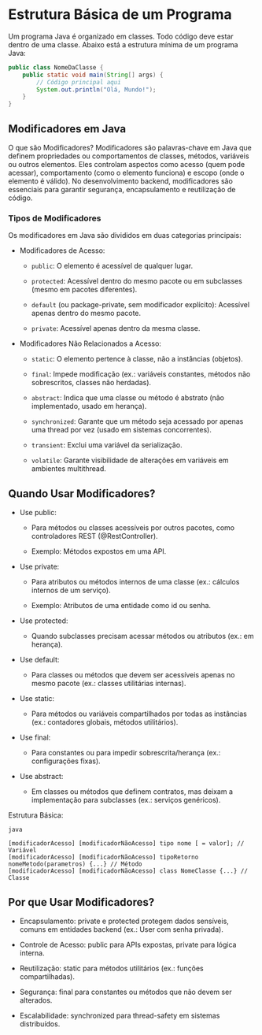 # Estrutura Básica de um Programa
Um programa Java é organizado em classes. Todo código deve estar dentro de uma classe. Abaixo está a estrutura mínima de um programa Java:

```java
public class NomeDaClasse {
    public static void main(String[] args) {
        // Código principal aqui
        System.out.println("Olá, Mundo!");
    }
}
```

## Modificadores em Java

O que são Modificadores?
Modificadores são palavras-chave em Java que definem propriedades ou comportamentos de classes, métodos, variáveis ou outros elementos. Eles controlam aspectos como acesso (quem pode acessar), comportamento (como o elemento funciona) e escopo (onde o elemento é válido). No desenvolvimento backend, modificadores são essenciais para garantir segurança, encapsulamento e reutilização de código.

### Tipos de Modificadores
Os modificadores em Java são divididos em duas categorias principais:
* Modificadores de Acesso:
   * ``public``: O elemento é acessível de qualquer lugar.

   * ``protected``: Acessível dentro do mesmo pacote ou em subclasses (mesmo em pacotes diferentes).

   * ``default`` (ou package-private, sem modificador explícito): Acessível apenas dentro do mesmo pacote.

   * ``private``: Acessível apenas dentro da mesma classe.

* Modificadores Não Relacionados a Acesso:
   * ``static``: O elemento pertence à classe, não a instâncias (objetos).

   * ``final``: Impede modificação (ex.: variáveis constantes, métodos não sobrescritos, classes não herdadas).

   * ``abstract``: Indica que uma classe ou método é abstrato (não implementado, usado em herança).

   * ``synchronized``: Garante que um método seja acessado por apenas uma thread por vez (usado em sistemas concorrentes).

   * ``transient``: Exclui uma variável da serialização.

   * ``volatile``: Garante visibilidade de alterações em variáveis em ambientes multithread.

##  Quando Usar Modificadores?
* Use public:
   * Para métodos ou classes acessíveis por outros pacotes, como controladores REST (@RestController).

   * Exemplo: Métodos expostos em uma API.

* Use private:
   * Para atributos ou métodos internos de uma classe (ex.: cálculos internos de um serviço).

   * Exemplo: Atributos de uma entidade como id ou senha.

* Use protected:
   * Quando subclasses precisam acessar métodos ou atributos (ex.: em herança).

* Use default:
   * Para classes ou métodos que devem ser acessíveis apenas no mesmo pacote (ex.: classes utilitárias internas).

* Use static:
   * Para métodos ou variáveis compartilhados por todas as instâncias (ex.: contadores globais, métodos utilitários).

* Use final:
   * Para constantes ou para impedir sobrescrita/herança (ex.: configurações fixas).

* Use abstract:
  * Em classes ou métodos que definem contratos, mas deixam a implementação para subclasses (ex.: serviços genéricos).

Estrutura Básica:
````
java

[modificadorAcesso] [modificadorNãoAcesso] tipo nome [ = valor]; // Variável
[modificadorAcesso] [modificadorNãoAcesso] tipoRetorno nomeMetodo(parametros) {...} // Método
[modificadorAcesso] [modificadorNãoAcesso] class NomeClasse {...} // Classe

````

## Por que Usar Modificadores?
* Encapsulamento: private e protected protegem dados sensíveis, comuns em entidades backend (ex.: User com senha privada).

* Controle de Acesso: public para APIs expostas, private para lógica interna.

* Reutilização: static para métodos utilitários (ex.: funções compartilhadas).

* Segurança: final para constantes ou métodos que não devem ser alterados.

* Escalabilidade: synchronized para thread-safety em sistemas distribuídos.




